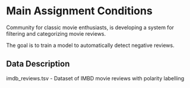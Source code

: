 # Main Assignment Conditions

Community for classic movie enthusiasts, is developing a system for filtering and categorizing movie reviews.

The goal is to train a model to automatically detect negative reviews.

## Data Description

imdb_reviews.tsv - Dataset of IMBD movie reviews with polarity labelling